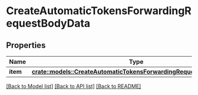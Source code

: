 # CreateAutomaticTokensForwardingRequestBodyData

## Properties

Name | Type | Description | Notes
------------ | ------------- | ------------- | -------------
**item** | [**crate::models::CreateAutomaticTokensForwardingRequestBodyDataItem**](CreateAutomaticTokensForwardingRequestBody_data_item.md) |  | 

[[Back to Model list]](../README.md#documentation-for-models) [[Back to API list]](../README.md#documentation-for-api-endpoints) [[Back to README]](../README.md)


